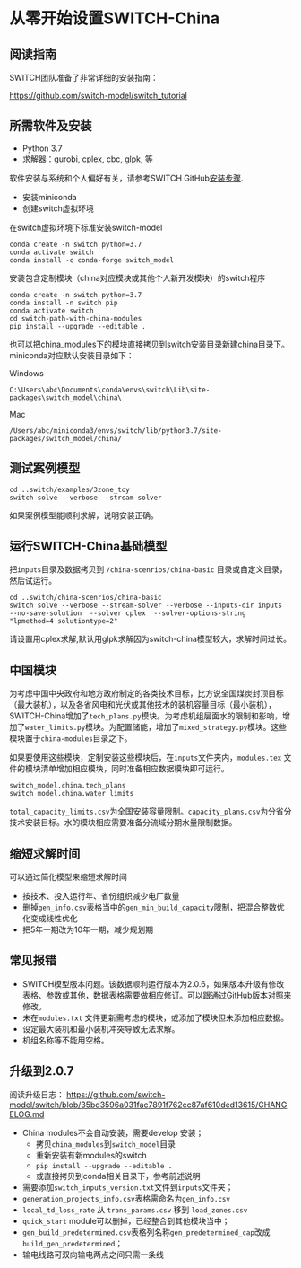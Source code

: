 # 从零开始设置SWITCH-China

## 阅读指南

SWITCH团队准备了非常详细的安装指南：

<https://github.com/switch-model/switch_tutorial>


## 所需软件及安装

* Python 3.7
* 求解器：gurobi, cplex, cbc, glpk, 等

软件安装与系统和个人偏好有关，请参考SWITCH GitHub[安装步骤](https://github.com/switch-model/switch/blob/master/INSTALL.md).

- 安装miniconda
- 创建switch虚拟环境 

在switch虚拟环境下标准安装switch-model

```
conda create -n switch python=3.7
conda activate switch
conda install -c conda-forge switch_model
```

安装包含定制模块（china对应模块或其他个人新开发模块）的switch程序

```
conda create -n switch python=3.7
conda install -n switch pip
conda activate switch
cd switch-path-with-china-modules
pip install --upgrade --editable .
```

也可以把china_modules下的模块直接拷贝到switch安装目录新建china目录下。miniconda对应默认安装目录如下：

Windows
```
C:\Users\abc\Documents\conda\envs\switch\Lib\site-packages\switch_model\china\
```
Mac
```
/Users/abc/miniconda3/envs/switch/lib/python3.7/site-packages/switch_model/china/
```


## 测试案例模型

```
cd ..switch/examples/3zone_toy
switch solve --verbose --stream-solver
```

如果案例模型能顺利求解，说明安装正确。


## 运行SWITCH-China基础模型

把``inputs``目录及数据拷贝到 ``/china-scenrios/china-basic`` 目录或自定义目录，然后试运行。

```
cd ..switch/china-scenrios/china-basic
switch solve --verbose --stream-solver --verbose --inputs-dir inputs  --no-save-solution  --solver cplex  --solver-options-string "lpmethod=4 solutiontype=2"
```
请设置用cplex求解,默认用glpk求解因为switch-china模型较大，求解时间过长。


## 中国模块

为考虑中国中央政府和地方政府制定的各类技术目标，比方说全国煤炭封顶目标（最大装机），以及各省风电和光伏或其他技术的装机容量目标（最小装机），SWITCH-China增加了``tech_plans.py``模块。为考虑机组层面水的限制和影响，增加了``water_limits.py``模块。为配置储能，增加了``mixed_strategy.py``模块。这些模块置于``china-modules``目录之下。

如果要使用这些模块，定制安装这些模块后，在```inputs```文件夹内，``modules.tex`` 文件的模块清单增加相应模块，同时准备相应数据模块即可运行。

```
switch_model.china.tech_plans
switch_model.china.water_limits
```

``total_capacity_limits.csv``为全国安装容量限制。``capacity_plans.csv``为分省分技术安装目标。水的模块相应需要准备分流域分期水量限制数据。

## 缩短求解时间

可以通过简化模型来缩短求解时间

- 按技术、投入运行年、省份组织减少电厂数量 
- 删掉```gen_info.csv```表格当中的```gen_min_build_capacity```限制，把混合整数优化变成线性优化
- 把5年一期改为10年一期，减少规划期


## 常见报错

- SWITCH模型版本问题。该数据顺利运行版本为2.0.6，如果版本升级有修改表格、参数或其他，数据表格需要做相应修订。可以跟通过GitHub版本对照来修改。 
- 未在``modules.txt`` 文件更新需考虑的模块，或添加了模块但未添加相应数据。
- 设定最大装机和最小装机冲突导致无法求解。
- 机组名称等不能用空格。

## 升级到2.0.7

阅读升级日志：
<https://github.com/switch-model/switch/blob/35bd3596a031fac7891f762cc87af610ded13615/CHANGELOG.md>

- China modules不会自动安装，需要develop 安装；
	- 拷贝```china_modules```到```switch_model```目录
	- 重新安装有新modules的switch
	- `pip install --upgrade --editable .` 
	- 或直接拷贝到conda相关目录下，参考前述说明
- 需要添加```switch_inputs_version.txt```文件到```inputs```文件夹；
- ```generation_projects_info.csv```表格需命名为```gen_info.csv```
- ```local_td_loss_rate``` 从 ```trans_params.csv``` 移到 ```load_zones.csv```
- ```quick_start``` module可以删掉，已经整合到其他模块当中；
- ```gen_build_predetermined.csv```表格列名称```gen_predetermined_cap```改成```build_gen_predetermined```；
- 输电线路可双向输电两点之间只需一条线

